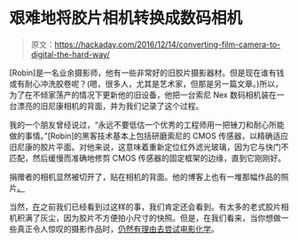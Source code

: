 # 艰难地将胶片相机转换成数码相机

> 原文：<https://hackaday.com/2016/12/14/converting-film-camera-to-digital-the-hard-way/>

[Robin]是一名业余摄影师，他有一些非常好的旧胶片摄影器材。但是现在谁有钱或有耐心冲洗胶卷呢？(嗯，很多人，尤其是艺术家，但那是另一篇文章。)所以，为了在不倾家荡产的情况下更新他的旧设备，他把一台索尼 Nex 数码相机装在一台漂亮的旧尼康相机的背面，并为我们记录了这个过程。

我的一个朋友曾经说过，“永远不要低估一个优秀的工程师用一把锉刀和耐心所能做的事情。”[Robin]的黑客技术基本上包括研磨索尼的 CMOS 传感器，以精确适应旧尼康的胶片平面。对他来说，这意味着重新定位红外滤光玻璃，因为它与快门不匹配，然后缓慢而准确地修剪 CMOS 传感器的固定框架的边缘，直到它刚刚好。

捐赠者的相机显然被切开了，贴在相机的背面。他的博客上也有一堆那幅作品的照片[。](http://xovercameras.blogspot.de/)

当然，[在](http://hackaday.com/2014/09/29/adding-a-digital-back-to-a-sweet-old-camera/)之前我们已经看到过这样的事，我们肯定还会看到。有太多的老式胶片相机积满了灰尘，因为胶片不方便拍小尺寸的快照。但是，在我们看来，当你想做一些真正令人惊叹的摄影作品时，[仍然有理由去尝试电影化学](https://hackaday.com/2016/01/27/i-built-myself-a-16x20-inch-camera-in-10-hours/)。